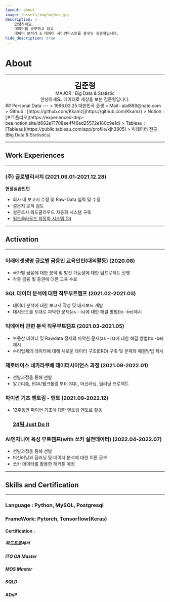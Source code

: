 ```yaml
---
layout: about
image: /assets/img/me/me.jpg
description: >
    안녕하세요.  
    데이터를 공부하고 있고  
    데이터 분석가 & 데이터 사이언티스트를 꿈꾸는 김준형입니다.    
hide_description: true
---
```


# About
<!--author-->
***
<center>
<span style="font-size:170%;font-weight:bold"> 김준형  
</span>
</center>
<center>MAJOR : Big Data & Statistic</center>
<center>안녕하세요. 데이터로 세상을 보는 김준형입니다.</center>
## Personal Data
---
> 1996.03.25 대한민국 출생  
> Mail : alal889@nate.com  
> Github : [https://github.com/Kkamz](https://github.com/Kkamz)  
> Notion : [포트폴리오](https://experienced-drip-bea.notion.site/d682e71708ee4f46ad25572e180c9e1d)  
> Tableau : [Tableau](https://public.tableau.com/app/profile/kjh3805)
> 빅데이터 전공 (Big Data & Statistics)  

---
## Work Experiences
---
### (주) 글로벌리서치 (2021.09.01-2021.12.28)
**현장실습인턴**
- 회사 내 보고서 수정 및 Raw-Data 입력 및 수정
- 설문지 로직 검토
- 설문조사 워드클라우드 자동화 시스템 구축
- [워드클라우드 자동화 시스템 Git](https://github.com/Kkamz/wordCloud.git)

---
## Activation
---
### 미래에셋생명 글로벌 금융인 교육인턴(대외활동) (2020.08)  
- 국가별 금융에 대한 분석 및 발전 가능성에 대한 팀프로젝트 진행  
- 각종 금융 및 증권에 대한 교육 수료  

### SQL 데이터 분석에 대한 직무부트캠프 (2021.02-2021.03)
- 데이터 분석에 대한 보고서 작성 및 대시보드 개발  
- 대시보드를 토대로 파악한 문제(as - is)에 대한 해결 방법(to -be)제시

### 빅데이터 관련 분석 직무부트캠프 (2021.03-2021.05)
- 부동산 데이터 및 Rawdata 정제와 파악한 문제(as - is)에 대한 해결 방법(to -be)제시
- 수리업체의 데이터에 대해 새로운 데이터 구조(ERD) 구축 및 문제와 해결방법 제시

### 제로베이스 네카라쿠배 데이터사이언스 과정 (2021.09-2022.01)
- 선발과정을 통해 선발
- 알고리즘, EDA/웹크롤링 부터 SQL, 머신러닝, 딥러닝 프로젝트

### **파이썬 기초 멘토링 - 멘토** (2021.09-2022.12)
- 12주동안 파이썬 기초에 대한 멘토링 멘토로 활동
    ### [24팀 Just Do It](https://www.notion.so/24-Just-Do-It-4eec43b91e61411081b65ae025caaad2)
    
### AI엔지니어 육성 부트캠프(with 쏘카 실전데이터) (2022.04-2022.07)
- 선발과정을 통해 선발
- 머신러닝과 딥러닝 및 데이터 분석에 대한 이론 공부
- 쏘카 데이터를 활용한 해커톤 예정

---
## Skills and Certification
---
### Language : Python, MySQL, Postgresql  
### FrameWork: Pytorch, Tensorflow(Keras)  
#### Certification :  
##### 워드프로세서
##### ITQ OA Master
##### MOS Master
##### SQLD
#### ADsP